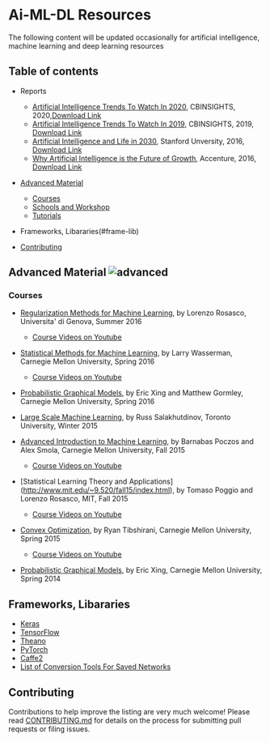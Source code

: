 # Ai-ML-DL Resources

The following content will be updated occasionally for artificial intelligence, machine learning and deep learning resources

## Table of contents
- Reports
    - [Artificial Intelligence Trends To Watch In 2020](https://www.cbinsights.com/research/report/ai-trends-2020/), CBINSIGHTS, 2020,[Download Link](https://drive.google.com/file/d/1h6iXpFvZfAu-q8d5hguYv29YriYuCOzN/view?usp=sharing)
    - [Artificial Intelligence Trends To Watch In 2019](https://www.cbinsights.com/research/report/ai-trends-2019/), CBINSIGHTS, 2019, [Download Link](https://drive.google.com/open?id=1PBojlw3iwaUtuyIfQo4yYcKGPgdGnLc5)
    - [Artificial Intelligence and Life in 2030](https://ai100.stanford.edu), Stanford Unversity, 2016, [Download Link](https://drive.google.com/open?id=1Xmev_U69tgLHA9z2hGimN5SZijFCfVzu)
    - [Why Artificial Intelligence is the Future of Growth](https://www.accenture.com/_acnmedia/PDF-33/Accenture-Why-AI-is-the-Future-of-Growth--Country-Spotlights.pdfla=fr-FR), Accenture, 2016, [Download Link](https://drive.google.com/open?id=1bmqDv56WfIR43Xhaerp6IuzESJAkosxM)


- [Advanced Material](#advanced-material)
   - [Courses](#courses)
   - [Schools and Workshop](#schools-workshops)
   - [Tutorials](#tutorials)
- Frameworks, Libararies(#frame-lib)
- [Contributing](#contributing)

## Advanced Material ![advanced](https://img.shields.io/badge/subject-advanced-blue.svg)
### Courses

- [Regularization Methods for Machine Learning](http://lcsl.mit.edu/courses/regml/regml2016/), by Lorenzo Rosasco, Universita' di Genova, Summer 2016

    - [Course Videos on Youtube](https://youtube.com/playlist?list=PLbF0BXX_6CPJ20Gf_KbLFnPWjFTvvRwCO)

- [Statistical Methods for Machine Learning](http://stat.cmu.edu/~larry/=sml/), by Larry Wasserman, Carnegie Mellon University, Spring 2016

    - [Course Videos on Youtube](https://www.youtube.com/playlist?list=PLTB9VQq8WiaCBK2XrtYn5t9uuPdsNm7YE)

- [Probabilistic Graphical Models](http://www.cs.cmu.edu/~epxing/Class/10708-14/lecture.html), by Eric Xing and Matthew Gormley, Carnegie Mellon University, Spring 2016

- [Large Scale Machine Learning](http://www.cs.toronto.edu/~rsalakhu/STA4273_2015/), by Russ Salakhutdinov, Toronto University, Winter 2015

- [Advanced Introduction to Machine Learning](http://www.cs.cmu.edu/~bapoczos/Classes/ML10715_2015Fall/index.html), by Barnabas Poczos and Alex Smola, Carnegie Mellon University, Fall 2015
   
    - [Course Videos on Youtube](https://www.youtube.com/playlist?list=PL4DwY1suLMkcu-wytRDbvBNmx57CdQ2pJ&jct=q4qVgISGxJql7TlE6eSLKa8Wwci8SA)

- [Statistical Learning Theory and Applications] (http://www.mit.edu/~9.520/fall15/index.html), by Tomaso Poggio and Lorenzo Rosasco, MIT, Fall 2015

    - [Course Videos on Youtube](https://www.youtube.com/playlist?list=PLyGKBDfnk-iDj3FBd0Avr_dLbrU8VG73O)

- [Convex Optimization](http://stat.cmu.edu/~ryantibs/convexopt-S15/), by Ryan Tibshirani, Carnegie Mellon University, Spring 2015

    - [Course Videos on Youtube](https://www.youtube.com/playlist?list=PLjbUi5mgii6BZBhJ9nW7eydgycyCOYeZ6)

- [Probabilistic Graphical Models](http://www.cs.cmu.edu/~epxing/Class/10708-14/lecture.html), by Eric Xing, Carnegie Mellon University, Spring 2014





## Frameworks, Libararies

- [Keras](https://keras.io/)
- [TensorFlow](https://www.tensorflow.org/)
- [Theano](http://deeplearning.net/software/theano/)
- [PyTorch](http://pytorch.org/)
- [Caffe2](https://caffe2.ai/)
- [List of Conversion Tools For Saved Networks](https://github.com/ysh329/deep-learning-model-convertor)

## Contributing

Contributions to help improve the listing are very much welcome! Please read [CONTRIBUTING.md](https://github.com/matthewfeickert/HEP-ML-Resources/blob/master/CONTRIBUTING.md) for details on the process for submitting pull requests or filing issues.


